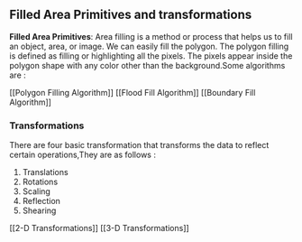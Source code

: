 ## Filled Area Primitives and transformations

**Filled Area Primitives**: Area filling is a method or process that helps us to fill an object, area, or image. We can easily fill the polygon. The polygon filling is defined as filling or highlighting all the pixels. The pixels appear inside the polygon shape with any color other than the background.Some algorithms are :

[[Polygon Filling Algorithm]]
[[Flood Fill Algorithm]]
[[Boundary Fill Algorithm]]


### Transformations

There are four basic transformation that transforms the data to reflect certain operations,They are as follows :

1. Translations
2. Rotations
3. Scaling
4. Reflection
5. Shearing

[[2-D Transformations]]
[[3-D Transformations]]
